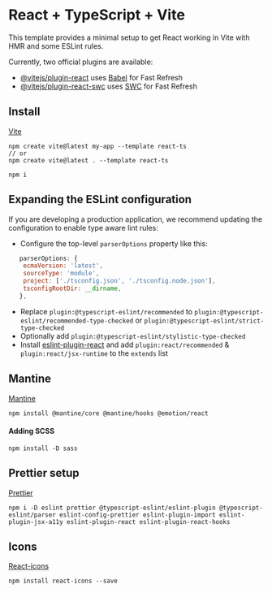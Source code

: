 # React + TypeScript + Vite

This template provides a minimal setup to get React working in Vite with HMR and some ESLint rules.

Currently, two official plugins are available:

- [@vitejs/plugin-react](https://github.com/vitejs/vite-plugin-react/blob/main/packages/plugin-react/README.md) uses [Babel](https://babeljs.io/) for Fast Refresh
- [@vitejs/plugin-react-swc](https://github.com/vitejs/vite-plugin-react-swc) uses [SWC](https://swc.rs/) for Fast Refresh

## Install

[Vite](https://vitejs.dev/guide/)

```console
npm create vite@latest my-app --template react-ts
// or
npm create vite@latest . --template react-ts

npm i
```

## Expanding the ESLint configuration

If you are developing a production application, we recommend updating the configuration to enable type aware lint rules:

- Configure the top-level `parserOptions` property like this:

```js
   parserOptions: {
    ecmaVersion: 'latest',
    sourceType: 'module',
    project: ['./tsconfig.json', './tsconfig.node.json'],
    tsconfigRootDir: __dirname,
   },
```

- Replace `plugin:@typescript-eslint/recommended` to `plugin:@typescript-eslint/recommended-type-checked` or `plugin:@typescript-eslint/strict-type-checked`
- Optionally add `plugin:@typescript-eslint/stylistic-type-checked`
- Install [eslint-plugin-react](https://github.com/jsx-eslint/eslint-plugin-react) and add `plugin:react/recommended` & `plugin:react/jsx-runtime` to the `extends` list

## Mantine

[Mantine](https://mantine.dev/pages/getting-started/)

```console
npm install @mantine/core @mantine/hooks @emotion/react
```

#### Adding SCSS

```console
npm install -D sass
```

## Prettier setup

[Prettier](https://dev.to/marcosdiasdev/adding-eslint-and-prettier-to-a-vitejs-react-project-2kkj)

```console
npm i -D eslint prettier @typescript-eslint/eslint-plugin @typescript-eslint/parser eslint-config-prettier eslint-plugin-import eslint-plugin-jsx-a11y eslint-plugin-react eslint-plugin-react-hooks
```

## Icons

[React-icons](https://react-icons.github.io/react-icons)

```console
npm install react-icons --save
```
